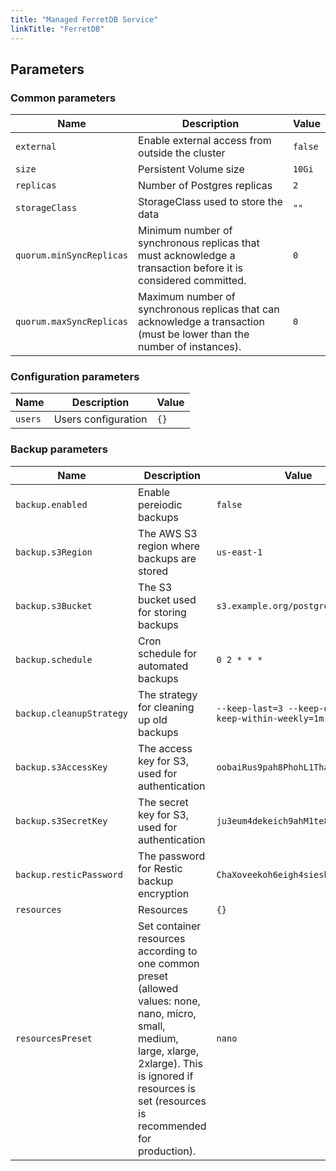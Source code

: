 ```yaml
---
title: "Managed FerretDB Service"
linkTitle: "FerretDB"
---
```



## Parameters

### Common parameters

| Name                     | Description                                                                                                             | Value   |
| ------------------------ | ----------------------------------------------------------------------------------------------------------------------- | ------- |
| `external`               | Enable external access from outside the cluster                                                                         | `false` |
| `size`                   | Persistent Volume size                                                                                                  | `10Gi`  |
| `replicas`               | Number of Postgres replicas                                                                                             | `2`     |
| `storageClass`           | StorageClass used to store the data                                                                                     | `""`    |
| `quorum.minSyncReplicas` | Minimum number of synchronous replicas that must acknowledge a transaction before it is considered committed.           | `0`     |
| `quorum.maxSyncReplicas` | Maximum number of synchronous replicas that can acknowledge a transaction (must be lower than the number of instances). | `0`     |

### Configuration parameters

| Name    | Description         | Value |
| ------- | ------------------- | ----- |
| `users` | Users configuration | `{}`  |

### Backup parameters

| Name                     | Description                                                                                                                                                                                                       | Value                                                  |
| ------------------------ | ----------------------------------------------------------------------------------------------------------------------------------------------------------------------------------------------------------------- | ------------------------------------------------------ |
| `backup.enabled`         | Enable pereiodic backups                                                                                                                                                                                          | `false`                                                |
| `backup.s3Region`        | The AWS S3 region where backups are stored                                                                                                                                                                        | `us-east-1`                                            |
| `backup.s3Bucket`        | The S3 bucket used for storing backups                                                                                                                                                                            | `s3.example.org/postgres-backups`                      |
| `backup.schedule`        | Cron schedule for automated backups                                                                                                                                                                               | `0 2 * * *`                                            |
| `backup.cleanupStrategy` | The strategy for cleaning up old backups                                                                                                                                                                          | `--keep-last=3 --keep-daily=3 --keep-within-weekly=1m` |
| `backup.s3AccessKey`     | The access key for S3, used for authentication                                                                                                                                                                    | `oobaiRus9pah8PhohL1ThaeTa4UVa7gu`                     |
| `backup.s3SecretKey`     | The secret key for S3, used for authentication                                                                                                                                                                    | `ju3eum4dekeich9ahM1te8waeGai0oog`                     |
| `backup.resticPassword`  | The password for Restic backup encryption                                                                                                                                                                         | `ChaXoveekoh6eigh4siesheeda2quai0`                     |
| `resources`              | Resources                                                                                                                                                                                                         | `{}`                                                   |
| `resourcesPreset`        | Set container resources according to one common preset (allowed values: none, nano, micro, small, medium, large, xlarge, 2xlarge). This is ignored if resources is set (resources is recommended for production). | `nano`                                                 |


